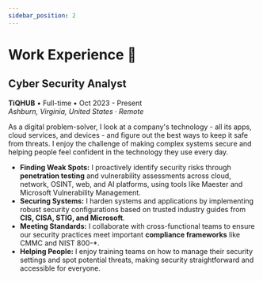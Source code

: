 ```yaml
---
sidebar_position: 2
---
```


# Work Experience 💼

## Cyber Security Analyst

**TiQHUB** • Full-time • Oct 2023 - Present  
*Ashburn, Virginia, United States · Remote*

As a digital problem-solver, I look at a company's technology - all its apps, cloud services, and devices - and figure out the best ways to keep it safe from threats. I enjoy the challenge of making complex systems secure and helping people feel confident in the technology they use every day.

-   **Finding Weak Spots:** I proactively identify security risks through **penetration testing** and vulnerability assessments across cloud, network, OSINT, web, and AI platforms, using tools like Maester and Microsoft Vulnerability Management.
-   **Securing Systems:** I harden systems and applications by implementing robust security configurations based on trusted industry guides from **CIS, CISA, STIG, and Microsoft**.
-   **Meeting Standards:** I collaborate with cross-functional teams to ensure our security practices meet important **compliance frameworks** like CMMC and NIST 800-*.
-   **Helping People:** I enjoy training teams on how to manage their security settings and spot potential threats, making security straightforward and accessible for everyone.